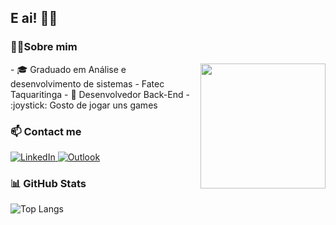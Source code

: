 
## E ai! 👋🏼
### :superhero_man:Sobre mim
<img align='right' src='https://media1.giphy.com/media/citBl9yPwnUOs/giphy.gif?cid=de9bf95ez3x89k1yxi61a900v4qrfqm65v9vrz1zj337o7fu&ep=v1_gifs_search&rid=giphy.gif&ct=g' width='200"'>
- 🎓 Graduado em Análise e desenvolvimento de sistemas - Fatec Taquaritinga
- 🚀 Desenvolvedor Back-End
- 	:joystick: Gosto de jogar uns games

### 📫 Contact me
<a href="https://www.linkedin.com/in/raul-avezu/">
    <img src="https://img.shields.io/badge/LinkedIn-0077B5?style=for-the-badge&logo=linkedin&logoColor=white" alt="LinkedIn"">
  </a> <a href="mailto:raul.taqua@hotmail.com"> <img src="https://img.shields.io/badge/Microsoft_Outlook-0078D4?style=for-the-badge&logo=microsoft-outlook&logoColor=white" alt="Outlook"></a>
  
### 📊 GitHub Stats
![Top Langs](https://github-readme-stats.vercel.app/api/top-langs/?username=RaulAvezu&hide=TeX&layout=compact)
